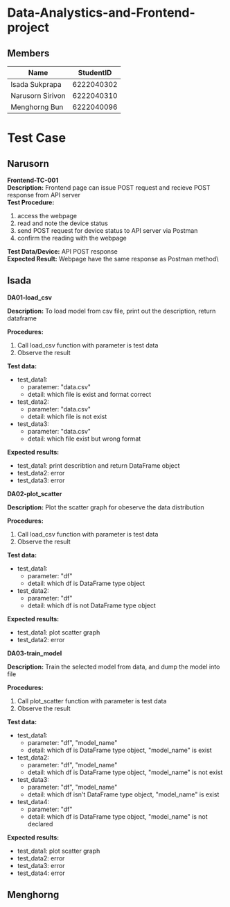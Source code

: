 # Data-Analystics-and-Frontend-project

## Members

| Name | StudentID |
|--|--|
| Isada Sukprapa| 6222040302 |
| Narusorn Sirivon  | 6222040310 |
| Menghorng Bun | 6222040096 |


# Test Case
## Narusorn
**Frontend-TC-001**\
**Description:**
Frontend page can issue POST request and recieve POST response from API server\
**Test Procedure:**
1. access the webpage
2. read and note the device status
3. send POST request for device status to API server via Postman
4. confirm the reading with the webpage
<a/>

**Test Data/Device:**
API POST response\
**Expected Result:**
Webpage have the same response as Postman method\

## Isada
**DA01-load_csv**

**Description:** To load model from csv file, print out the description, return dataframe

**Procedures:**
1. Call load_csv function with parameter is test data
2. Observe the result

**Test data:**
- test_data1: 
	- paratemer: "data.csv"
	- detail: which file is exist and format correct
- test_data2: 
	- parameter: "data.csv"
	- detail: which file is not exist
- test_data3: 
	- parameter: "data.csv"
	- detail: which file exist but wrong format

**Expected results:**
- test_data1: print describtion and return DataFrame object
- test_data2: error
- test_data3: error

**DA02-plot_scatter**

**Description:** Plot the scatter graph for obeserve the data distribution

**Procedures:**
1. Call load_csv function with parameter is test data
2. Observe the result

**Test data:**
- test_data1:
	- parameter: "df"
	- detail: which df is DataFrame type object
- test_data2:
	- parameter: "df"
	- detail: which df is not DataFrame type object

**Expected results:**
- test_data1: plot scatter graph
- test_data2: error

**DA03-train_model**

**Description:** Train the selected model from data, and dump the model into file 

**Procedures:**
1. Call plot_scatter function with parameter is test data
2. Observe the result

**Test data:**
- test_data1: 
	- parameter: "df", "model_name"
	- detail: which df is DataFrame type object, "model_name" is exist
- test_data2:
	- parameter: "df", "model_name"
	- detail: which df is DataFrame type object, "model_name" is not exist
- test_data3:
	- parameter: "df", "model_name"
	- detail: which df isn't DataFrame type object, "model_name" is exist
- test_data4:
	- parameter: "df"
	- detail: which df is DataFrame type object, "model_name" is not declared

**Expected results:**
- test_data1: plot scatter graph
- test_data2: error
- test_data3: error
- test_data4: error

## Menghorng
